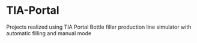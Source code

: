 # TIA-Portal
Projects realized using TIA Portal
Bottle filler production line simulator with automatic filling and manual mode
